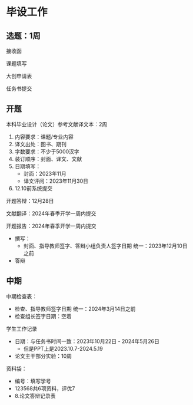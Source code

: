 # 毕设工作

## 选题：1周

接收函

课题填写

大创申请表

任务书提交

## 开题

本科毕业设计（论文）参考文献译文本：2周
1. 内容要求：课题/专业内容
2. 译文出处：图书、期刊
3. 字数要求：不少于5000汉字
4. 装订顺序：封面、译文、文献
5. 日期填写：
   - 封面：2023年11月
   - 译文评阅：2023年11月30日
6. 12.10前系统提交

开题答辩：12月28日

文献翻译：2024年春季开学一周内提交

开题报告：2024年春季开学一周内提交
- 撰写：
	- 封面、指导教师签字、答辩小组负责人签字日期 统一：2023年12月10日之前
- 答辩

## 中期

中期检查表：
- 检查、指导教师签字日期 统一：2024年3月14日之前
- 检查组长签字日期：空着

学生工作记录
- 日期：与任务书时间一致：2023年10月22日 - 2024年5月26日
	- 但是PPT上是2023.10.7-2024.5.19
- 论文主干部分实验：10周

资料袋：
- 编号：填写学号
- 123568共6项资料，评优7
- 8.论文答辩记录表